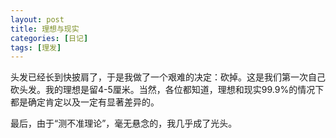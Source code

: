 ```yaml
---
layout: post
title: 理想与现实
categories: [日记]
tags: [理发]
---
```

头发已经长到快披肩了，于是我做了一个艰难的决定：砍掉。这是我们第一次自己砍头发。我的理想是留4-5厘米。当然，各位都知道，理想和现实99.9%的情况下都是确定肯定以及一定有显著差异的。

最后，由于“测不准理论”，毫无悬念的，我几乎成了光头。